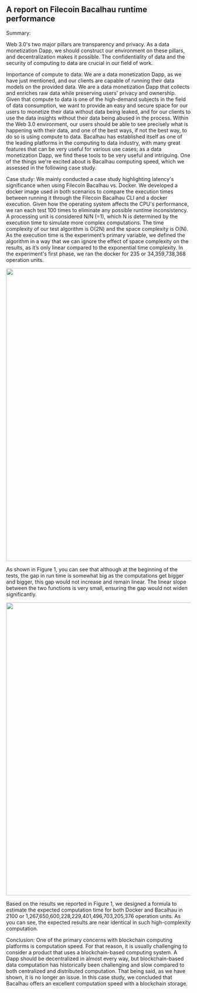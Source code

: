 ## A report on Filecoin Bacalhau runtime performance
Summary:

Web 3.0's two major pillars are transparency and privacy. As a data monetization Dapp, we should construct our environment on these pillars, and decentralization makes it possible.
The confidentiality of data and the security of computing to data are crucial in our field of work.


Importance of compute to data: 
We are a data monetization Dapp, as we have just mentioned, and our clients are capable of running their data models on the provided data. 
We are a data monetization Dapp that collects and enriches raw data while preserving users' privacy and ownership.
Given that compute to data is one of the high-demand subjects in the field of data consumption, we want to provide an easy and secure space for our users to monetize their data without data being leaked, and for our clients to use the data insights without their data being abused in the process.
Within the Web 3.0 environment, our users should be able to see precisely what is happening with their data, and one of the best ways, if not the best way, to do so is using compute to data.
Bacalhau has established itself as one of the leading platforms in the computing to data industry, with many great features that can be very useful for various use cases; as a data monetization Dapp, we find these tools to be very useful and intriguing.
One of the things we're excited about is Bacalhau computing speed, which we assessed in the following case study.

Case study:
We mainly conducted a case study highlighting latency's significance when using Filecoin Bacalhau vs. Docker. 
We developed a docker image used in both scenarios to compare the execution times between running it through the Filecoin Bacalhau CLI and a docker execution. Given how the operating system affects the CPU's performance, we ran each test 100 times to eliminate any possible runtime inconsistency. 
A processing unit is considered N/N (=1), which N is determined by the execution time to simulate more complex computations. The time complexity of our test algorithm is O(2N) and the space complexity is O(N). As the execution time is the experiment’s primary variable, we defined the algorithm in a way that we can ignore the effect of space complexity on the results, as it’s only linear compared to the exponential time complexity.
In the experiment's first phase, we ran the docker for 235 or 34,359,738,368 operation units.


<p align="center">
    <img src="https://github.com/datalatte-ai/Knowledge-graph-storage-on-filecoin/blob/main/images/chart1.png" width="800px">
</p>

As shown in Figure 1, you can see that although at the beginning of the tests, the gap in run time is somewhat big as the computations get bigger and bigger, this gap would not increase and remain linear. The linear slope between the two functions is very small, ensuring the gap would not widen significantly.

<p align="center">
    <img src="https://github.com/datalatte-ai/Knowledge-graph-storage-on-filecoin/blob/main/images/chart2.png" width="800px">
</p>

Based on the results we reported in Figure 1, we designed a formula to estimate the expected computation time for both Docker and Bacalhau in 2100 or 1,267,650,600,228,229,401,496,703,205,376 operation units.
As you can see, the expected results are near identical in such high-complexity computation.


Conclusion:
One of the primary concerns with blockchain computing platforms is computation speed.  For that reason, it is usually challenging to consider a product that uses a blockchain-based computing system. 
A Dapp should be decentralized in almost every way, but blockchain-based data computation has historically been challenging and slow compared to both centralized and distributed computation.
That being said, as we have shown, it is no longer an issue. In this case study, we concluded that Bacalhau offers an excellent computation speed with a blockchain storage.
